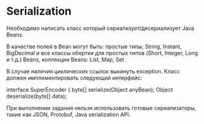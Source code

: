 # Serialization

Необходимо написать класс который сериализует/десериализует Java Beans.

В качестве полей в Bean могут быть:
     простые типы, 
     String, Instant, BigDecimal и все классы обертки для простых типов (Short, Integer, Long и т.д.)
     Beans, 
     коллекции Beans: List, Map, Set

В случае наличия циклических ссылок выкинуть exception. Класс должен имплементировать следующий интерфейс:

interface SuperEncoder {
        byte[] serialize(Object anyBean);
        Object deserialize(byte[] data);  

При выполнении задания нельзя использовать готовые сериализаторы, такие как JSON, Protobuf, Java serialization API.
